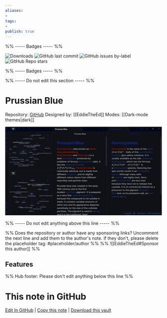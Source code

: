 ```yaml
---
aliases:
- 
tags: 
- 
publish: true
---
```


%% ----- Badges ----- %%

![Downloads](https://img.shields.io/badge/downloads-2099-573E7A?style=for-the-badge&logo=)
![GitHub last commit](https://img.shields.io/github/last-commit/EddieTheEd/Prussian-Blue?color=573E7A&label=last%20update&logo=github&style=for-the-badge)
![GitHub issues by-label](https://img.shields.io/github/issues/EddieTheEd/Prussian-Blue/help%20wanted?color=573E7A&logo=github&style=for-the-badge) 
![GitHub Repo stars](https://img.shields.io/github/stars/EddieTheEd/Prussian-Blue?color=573E7A&logo=github&style=for-the-badge)

%% ----- Badges ----- %%

%% ----- Do not edit this section ----- %%

# Prussian Blue

Repository: [GitHub](https://github.com/EddieTheEd/Prussian-Blue)
Designed by: [[EddieTheEd]]
Modes: [[Dark-mode themes|dark]]



![screenshot](https://github.com/EddieTheEd/Prussian-Blue/raw/HEAD/assets/thumbnail.png)

%% ----- Do not edit anything above this line ----- %% 

%% Does the repository or author have any sponsoring links? Uncomment the next line and add them to the author's note. If they don't, please delete the placeholder tag: #placeholder/author %%
%% ![[EddieTheEd#Sponsor this author]] %%


## Features



%% Hub footer: Please don't edit anything below this line %%

# This note in GitHub

<span class="git-footer">[Edit In GitHub](https://github.dev/obsidian-community/obsidian-hub/blob/main/02%20-%20Community%20Expansions/02.05%20All%20Community%20Expansions/Themes/Prussian%20Blue.md "git-hub-edit-note") | [Copy this note](https://raw.githubusercontent.com/obsidian-community/obsidian-hub/main/02%20-%20Community%20Expansions/02.05%20All%20Community%20Expansions/Themes/Prussian%20Blue.md "git-hub-copy-note") | [Download this vault](https://github.com/obsidian-community/obsidian-hub/archive/refs/heads/main.zip "git-hub-download-vault") </span>

